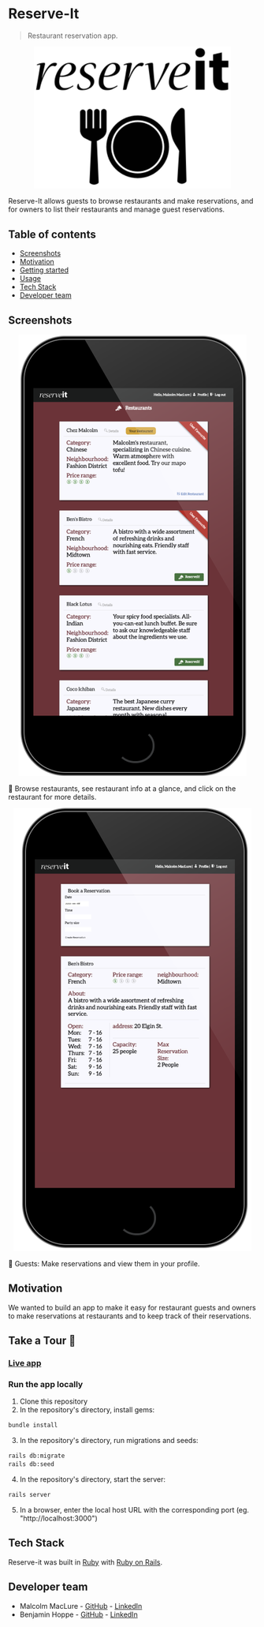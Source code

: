# Reserve-It

> Restaurant reservation app.

<p align="center">
  <img src="./app/assets/images/reserve-it-logo.svg" alt="reserve-it logo" width="400px">
</p>

Reserve-It allows guests to browse restaurants and make reservations, and for owners to list their restaurants and manage guest reservations.

## Table of contents

- [Screenshots](#screenshots)
- [Motivation](#motivation)
- [Getting started](#getting-started)
- [Usage](#usage)
- [Tech Stack](#tech-stack)
- [Developer team](#developer-team)

## Screenshots

<p align="center">
  <img src="./app/assets/images/reserve-it-screencap1.png" />
</p>

:bento: Browse restaurants, see restaurant info at a glance, and click on the restaurant for more details.

<p align="center">
  <img src="./app/assets/images/reserve-it-screencap2.png" />
</p>

:hamburger: Guests: Make reservations and view them in your profile.

## Motivation

We wanted to build an app to make it easy for restaurant guests and owners to make reservations at restaurants and to keep track of their reservations.

## Take a Tour :ramen:

### [Live app](https://project-reserve-it.herokuapp.com/)

### Run the app locally
1. Clone this repository
2. In the repository's directory, install gems:
```bash
bundle install
```
3. In the repository's directory, run migrations and seeds:
```bash
rails db:migrate
rails db:seed
```
4. In the repository's directory, start the server:
```bash
rails server
```
5. In a browser, enter the local host URL with the corresponding port (eg. "http://localhost:3000")

## Tech Stack

Reserve-it was built in [Ruby](https://www.ruby-lang.org/en/) with [Ruby on Rails](https://rubyonrails.org/).

## Developer team

- Malcolm MacLure - [GitHub](https://github.com/maclure) - [LinkedIn](https://www.linkedin.com/in/malcolm-maclure/)
- Benjamin Hoppe - [GitHub](https://github.com/) - [LinkedIn](https://www.linkedin.com/in//)